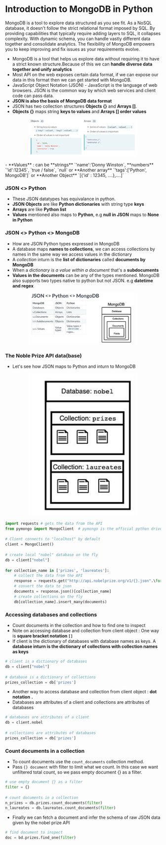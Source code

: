 # Introduction to MongoDB in Python
MongoDB is a tool to explore data structured as you see fit. As a NoSQL database, it doesn't follow the strict relational format imposed by SQL. By providing capabilities that typically require adding layers to SQL, it collapses complexity. With dynamic schema, you can handle vastly different data together and consolidate analytics. The flexibility of MongoDB empowers you to keep improving and fix issues as your requirements evolve.

- MongoDB is a tool that helps us explore data without requiring it to have a strict known structure.Because of this we can **handle diverse data together and unify analytics**
- Most API on the web exposes certain data format, if we can expose our data in this format then we can get started with MongoDB.
- JavaScript Object Notation (JSON) - JavaScript is the language of web browsers. JSON is the common way by which web services and client code can pass data.
- **JSON is also the basis of MongoDB data format**
- JSON has two collection structures **Objects {}** and **Arrays []**.
- **Objects {}** maps string **keys to values** and **Arrays [] order values**
<p align="center">
  <img src="./images/JSON.JPG" width="350" title="JSON">
</p>
- **Values** : can be **strings** `'name':'Donny Winston`, **numbers** `'id':12345`, `true / false`, `null` or **Another array** `'tags':['Python', MongoDB']` or **Another Object** `[{'id' : 12345, ....},....]`

### JSON <> Python
- These JSON datatypes has equivalance in python.
- **JSON Objects** are like **Python dictionaries** with string type **keys**
- **Arrays** are like **Python list** 
- **Values** mentioned also maps to **Python**, e.g **null in JSON** maps to **None in Python**

### JSON  <> Python <> MongoDB
- How are JSON Python types expressed in MongoDB
- A database maps **names to collections**, we can access collections by names in the same way we access values in the dictionary
- A *collection* inturn is the **list of dictionaries** called **documents by MongoDB**
- When a *dictionary is a value within a document* that's a **subdocuments**
- **Values in the documents** can be any of the types mentioned. MongoDB also supports two types native to python but not JSON. e.g **datetime and regex**
<p align="center">
  <img src="./images/MongoDB.JPG" width="350" title="MongoDB">
</p>

### The Noble Prize API  data(base)
- Let's see how JSON maps to Python and inturn to MongoDB
<p align="center">
  <img src="./images/DB.JPG" width="350" title="MongoDB">
</p>

```python
import requests # gets the data from the API
from pymongo import MongoClient  # pymongo is the official python driver for MongoDB

# Client connects to "localhost" by default
client = MongoClient()

# create local "nobel" database on the fly
db = client["nobel"]

for collection_name in ['prizes', 'laureates']:
    # collect the data from the API
    response = requests.get("http://api.nobelprize.org/v1/{}.json".\format(collection_name[:-1]))
    # convert the data to json
    documents = response.json()[collection_name]
    # create collections on the fly
    db[collection_name].insert_many(documents)
```

### Accessing databases and collections
- Count documents in the collection and how to find one to inspect
- Note on accessing database and collection from client object : One way is **square bracket notation `[]`**
- If client is the dictionary of databases with database names as keys. A **database inturn is the dictionary of collections with collection names as keys** 
```python
# client is a dictionary of databases
db = client["nobel"]

# database is a dictionary of collections
prizes_collection = db['prizes']
```

- Another way to access database and collection from client object : **dot notation `.`**
- Databases are attributes of a client and collections are attributes of databases
```python
# databases are attributes of a client
db = client.nobel

# collections are attributes of databases
prizes_collection = db['prizes']
```

### Count documents in a collection
- To count documents use the `count_documents` collection method.
- Pass `{} document` with filter to limit what we count. In this case we want unfiltered total count, so we pass empty document {} as a filter.
```python
# use empty document {} as a filter
filter = {}

# count documents in a collection
n_prizes = db.prizes.count_documents(filter)
n_laureates = db.laureates.count_documents(filter)
```

- Finally we can fetch a document and infer the schema of raw JSON data given by the nobel prize API

```python
# find document to inspect
doc = bd.prizes.find_one(filter)
```



































































